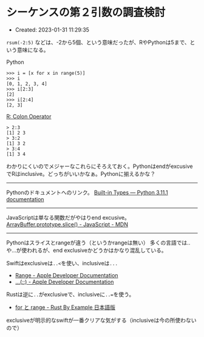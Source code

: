# シーケンスの第２引数の調査検討

- Created: 2023-01-31 11:29:35

`rsum(-2:5)` などは、-2から5個、という意味だったが、RやPythonは5まで、という意味になる。

Python

```
>>> i = [x for x in range(5)]
>>> i
[0, 1, 2, 3, 4]
>>> i[2:3]
[2]
>>> i[2:4]
[2, 3]
```

[R: Colon Operator](https://stat.ethz.ch/R-manual/R-devel/library/base/html/Colon.html)

```
> 2:3
[1] 2 3
> 3:2
[1] 3 2
> 3:4
[1] 3 4
```

わかりにくいのでメジャーなこれらにそろえておく。PythonはendがexcusiveでRはinclusive。どっちがいいかなぁ。Pythonに揃えるかな？

----

Pythonのドキュメントへのリンク。 [Built-in Types — Python 3.11.1 documentation](https://docs.python.org/3/library/stdtypes.html#common-sequence-operations)

----

    
JavaScriptは単なる関数だがやはりend excusive。 [ArrayBuffer.prototype.slice() - JavaScript - MDN](https://developer.mozilla.org/en-US/docs/Web/JavaScript/Reference/Global_Objects/ArrayBuffer/slice)

----

Pythonはスライスとrangeが違う（というかrangeは無い） 多くの言語では..や...が使われるが、end exclusiveかどうかはかなり混乱している。

Swiftはexclusiveは`..<`を使い、inclusiveは`...`

-   [Range - Apple Developer Documentation](https://developer.apple.com/documentation/swift/Range)
-   [...(_:_:) - Apple Developer Documentation](https://developer.apple.com/documentation/swift/comparable/'...(_:_:))

Rustは逆に`..`がexclusiveで、inclusiveに`..=`を使う。

-   [for と range - Rust By Example 日本語版](https://doc.rust-jp.rs/rust-by-example-ja/flow_control/for.html)

exclusiveが明示的なswiftが一番クリアな気がする（inclusiveは今の所使わないので）